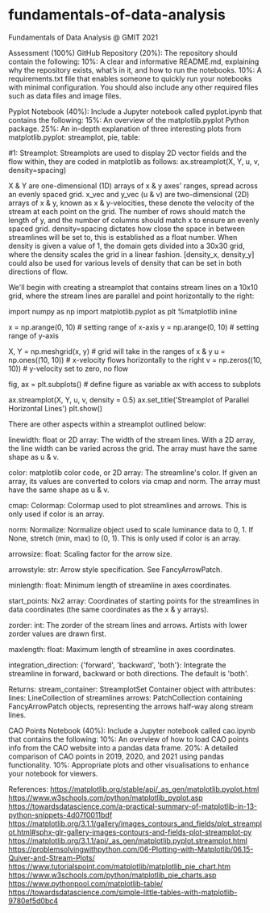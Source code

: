 # fundamentals-of-data-analysis
Fundamentals of Data Analysis @ GMIT 2021

Assessment (100%)
GitHub Repository (20%):
The repository should contain the following:
10%: A clear and informative README.md, explaining why the repository exists, what’s in it, and how to run the notebooks.
10%: A requirements.txt file that enables someone to quickly run your notebooks with minimal configuration. You should also include any other required files such as data files and image files.

Pyplot Notebook (40%):
Include a Jupyter notebook called pyplot.ipynb that contains the following:
15%: An overview of the matplotlib.pyplot Python package.
25%: An in-depth explanation of three interesting plots from matplotlib.pyplot: streamplot, pie, table:

#1: Streamplot:
Streamplots are used to display 2D vector fields and the flow within, they are coded in matplotlib as follows:
ax.streamplot(X, Y, u, v, density=spacing)

X & Y are one-dimensional (1D) arrays of x & y axes' ranges, spread across an evenly spaced grid.
x_vec and y_vec (u & v) are two-dimensional (2D) arrays of x & y, known as x & y-velocities, these denote the velocity of the stream at each point on the grid. The number of rows should match the length of y, and the number of columns should match x to ensure an evenly spaced grid.
density=spacing dictates how close the space in between streamlines will be set to, this is established as a float number. When density is given a value of 1, the domain gets divided into a 30x30 grid, where the density scales the grid in a linear fashion.
[density_x, density_y] could also be used for various levels of density that can be set in both directions of flow.

We'll begin with creating a streamplot that contains stream lines on a 10x10 grid, where the stream lines are parallel and point horizontally to the right:

import numpy as np
import matplotlib.pyplot as plt
%matplotlib inline

x = np.arange(0, 10) # setting range of x-axis
y = np.arange(0, 10) # setting range of y-axis

X, Y = np.meshgrid(x, y) # grid will take in the ranges of x & y
u = np.ones((10, 10)) # x-velocity flows horizontally to the right
v = np.zeros((10, 10)) # y-velocity set to zero, no flow

fig, ax = plt.subplots() # define figure as variable ax with access to subplots

ax.streamplot(X, Y, u, v, density = 0.5)
ax.set_title('Streamplot of Parallel Horizontal Lines')
plt.show()

There are other aspects within a streamplot outlined below:

linewidth: float or 2D array:
    The width of the stream lines. With a 2D array, the line width can be varied across the grid. The array must have the same shape as u & v.

color: matplotlib color code, or 2D array:
    The streamline's color. If given an array, its values are converted to colors via cmap and norm. The array must have the same shape as u & v.

cmap: Colormap:
    Colormap used to plot streamlines and arrows. This is only used if color is an array.

norm: Normalize:
    Normalize object used to scale luminance data to 0, 1. If None, stretch (min, max) to (0, 1). This is only used if color is an array.

arrowsize: float:
    Scaling factor for the arrow size.

arrowstyle: str:
    Arrow style specification. See FancyArrowPatch.

minlength: float:
    Minimum length of streamline in axes coordinates.

start_points: Nx2 array:
    Coordinates of starting points for the streamlines in data coordinates (the same coordinates as the x & y arrays).

zorder: int:
    The zorder of the stream lines and arrows. Artists with lower zorder values are drawn first.

maxlength: float:
    Maximum length of streamline in axes coordinates.

integration_direction: {'forward', 'backward', 'both'}:
    Integrate the streamline in forward, backward or both directions. The default is 'both'.

Returns: stream_container: StreamplotSet
    Container object with attributes:
        lines: LineCollection of streamlines
        arrows: PatchCollection containing FancyArrowPatch objects, representing the arrows half-way along stream lines.

CAO Points Notebook (40%):
Include a Jupyter notebook called cao.ipynb that contains the following:
10%: An overview of how to load CAO points info from the CAO website into a pandas data frame.
20%: A detailed comparison of CAO points in 2019, 2020, and 2021 using pandas functionality.
10%: Appropriate plots and other visualisations to enhance your notebook for viewers.

References:
https://matplotlib.org/stable/api/_as_gen/matplotlib.pyplot.html
https://www.w3schools.com/python/matplotlib_pyplot.asp
https://towardsdatascience.com/a-practical-summary-of-matplotlib-in-13-python-snippets-4d07f0011bdf
https://matplotlib.org/3.1.1/gallery/images_contours_and_fields/plot_streamplot.html#sphx-glr-gallery-images-contours-and-fields-plot-streamplot-py
https://matplotlib.org/3.1.1/api/_as_gen/matplotlib.pyplot.streamplot.html
https://problemsolvingwithpython.com/06-Plotting-with-Matplotlib/06.15-Quiver-and-Stream-Plots/
https://www.tutorialspoint.com/matplotlib/matplotlib_pie_chart.htm
https://www.w3schools.com/python/matplotlib_pie_charts.asp
https://www.pythonpool.com/matplotlib-table/
https://towardsdatascience.com/simple-little-tables-with-matplotlib-9780ef5d0bc4